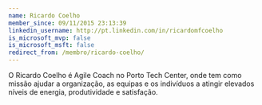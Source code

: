 ```yaml
---
name: Ricardo Coelho
member_since: 09/11/2015 23:13:39
linkedin_username: http://pt.linkedin.com/in/ricardomfcoelho
is_microsoft_mvp: false
is_microsoft_msft: false
redirect_from: /membro/ricardo-coelho/
---
```

O Ricardo Coelho é Agile Coach no Porto Tech Center, onde tem como missão ajudar a organização, as equipas e os indivíduos a atingir elevados níveis de energia, produtividade e satisfação.